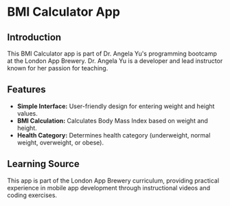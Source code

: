 # BMI Calculator App

## Introduction

This BMI Calculator app is part of Dr. Angela Yu's programming bootcamp at the London App Brewery. Dr. Angela Yu is a developer and lead instructor known for her passion for teaching.

## Features

- **Simple Interface:** User-friendly design for entering weight and height values.
- **BMI Calculation:** Calculates Body Mass Index based on weight and height.
- **Health Category:** Determines health category (underweight, normal weight, overweight, or obese).

## Learning Source

This app is part of the London App Brewery curriculum, providing practical experience in mobile app development through instructional videos and coding exercises.
